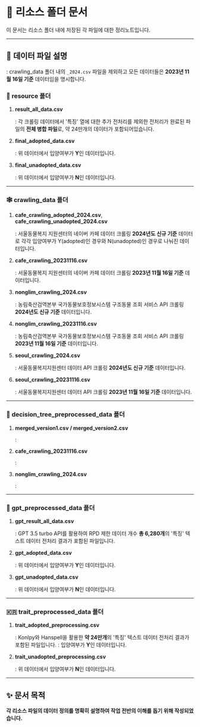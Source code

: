 # 💾 리소스 폴더 문서  

이 문서는 리소스 폴더 내에 저장된 각 파일에 대한 정리노트입니다.

---

## 📜 데이터 파일 설명

: crawling_data 폴더 내의 `_2024.csv` 파일을 제외하고 모든 데이터들은 **2023년 11월 16일 기준** 데이터임을 명시합니다.



### 📂 **resource** 폴더
1. **result_all_data.csv**

   : 각 크롤링 데이터에서 '특징' 열에 대한 추가 전처리를 제외한 전처리가 완료된 파일의 **전체 병합 파일**로, 약 24만개의 데이터가 포함되어있습니다.
2. **final_adopted_data.csv**

   : 위 데이터에서 입양여부가  **Y**인 데이터입니다.
3. **final_unadopted_data.csv**

   : 위 데이터에서 입양여부가  **N**인 데이터입니다.

---

### 🕸️ **crawling_data** 폴더
1. **cafe_crawling_adopted_2024.csv**, **cafe_crawling_unadopted_2024.csv**

   : 서울동물복지 지원센터의 네이버 카페 데이터 크롤링 **2024년도 신규 기준** 데이터로 각각 입양여부가 Y(adopted)인 경우와 N(unadopted)인 경우로 나눠진 데이터입니다.
3. **cafe_crawling_20231116.csv**

   : 서울동물복지 지원센터의 네이버 카페 데이터 크롤링 **2023년 11월 16일 기준** 데이터입니다.
4. **nonglim_crawling_2024.csv**

   : 농림축산검역본부 국가동물보호정보시스템 구조동물 조회 서비스 API 크롤링 **2024년도 신규 기준** 데이터입니다.
5. **nonglim_crawling_20231116.csv**

   : 농림축산검역본부 국가동물보호정보시스템 구조동물 조회 서비스 API 크롤링 **2023년 11월 16일 기준** 데이터입니다.
6. **seoul_crawling_2024.csv**

   : 서울동물복지지원센터 데이터 API 크롤링 **2024년도 신규 기준** 데이터입니다.
7. **seoul_crawling_20231116.csv**

   : 서울동물복지지원센터 데이터 API 크롤링 **2023년 11월 16일 기준** 데이터입니다.
  
---

### 🌳 **decision_tree_preprocessed_data** 폴더
1. **merged_version1.csv / merged_version2.csv**

   : 
2. **cafe_crawling_20231116.csv**

   : 
3. **nonglim_crawling_2024.csv**

   : 

---

### 🤖 **gpt_preprocessed_data** 폴더
1. **gpt_result_all_data.csv**

   : GPT 3.5 turbo API를 활용하여 RPD 제한 데이터 개수 **총 6,280개**의 '특징' 텍스트 데이터 전처리 결과가 포함된 파일입니다.
2. **gpt_adopted_data.csv**

   : 위 데이터에서 입양여부가  **Y**인 데이터입니다.
3. **gpt_unadopted_data.csv**

   : 위 데이터에서 입양여부가  **N**인 데이터입니다.

---

### 🇰🇷 **trait_preprocessed_data** 폴더
1. **trait_adopted_preprocessing.csv**

   : Konlpy와 Hanspell을 활용한 **약 24만개**의 '특징' 텍스트 데이터 전처리 결과가 포함된 파일입니다.
   : 입양여부가  **Y**인 데이터입니다.
2. **trait_unadopted_preprocessing.csv**

   : 위 데이터에서 입양여부가  **N**인 데이터입니다.

---

## ✨ 문서 목적

**각 리소스 파일의 데이터 정의를 명확히 설명하여 작업 전반의 이해를 돕기 위해 작성되었습니다.**
